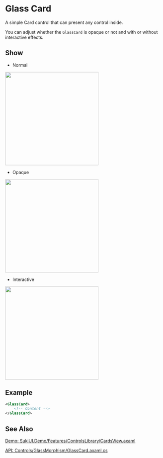 # Glass Card

A simple Card control that can present any control inside.

You can adjust whether the `GlassCard` is opaque or not and with or without interactive effects.

## Show

- Normal

<img src="/controls/layout/glasscard-1.webp" height="300px" width="300px"/>

- Opaque

<img src="/controls/layout/glasscard-2.webp" height="300px" width="300px"/>

- Interactive

<img src="/controls/layout/glasscard-3.webp" height="300px" width="300px"/>

## Example

```xml
<GlassCard>
    <!-- Content -->
</GlassCard>
```

## See Also

[Demo: SukiUI.Demo/Features/ControlsLibrary/CardsView.axaml](https://github.com/kikipoulet/SukiUI/blob/main/SukiUI.Demo/Features/ControlsLibrary/CardsView.axaml)

[API: Controls/GlassMorphism/GlassCard.axaml.cs](https://github.com/kikipoulet/SukiUI/blob/main/SukiUI/Controls/GlassMorphism/GlassCard.axaml.cs)